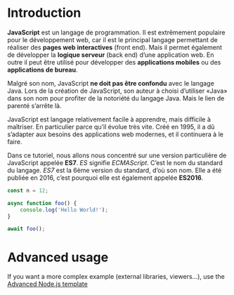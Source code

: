 # Introduction

**JavaScript** est un langage de programmation. Il est extrêmement populaire pour le développement web, car il est le principal langage permettant de réaliser des **pages web interactives** (front end). Mais il permet également de développer la **logique serveur** (back end) d’une application web. En outre il peut être utilisé pour développer des **applications mobiles** ou des **applications de bureau**.

Malgré son nom, JavaScript **ne doit pas être confondu** avec le langage Java. Lors de la création de JavaScript, son auteur à choisi d’utiliser «Java» dans son nom pour profiter de la notoriété du langage Java. Mais le lien de parenté s’arrête là.

JavaScript est langage relativement facile à apprendre, mais difficile à maîtriser. En particulier parce qu’il évolue très vite. Créé en 1995, il a dû s’adapter aux besoins des applications web modernes, et il continuera à le faire.

Dans ce tutoriel, nous allons nous concentré sur une version particulière de JavaScript appelée **ES7**. *ES* signifie *ECMAScript*. C’est le nom du standard du langage. *ES7* est la 6ème version du standard, d’où son nom. Elle a été publiée en 2016, c’est pourquoi elle est également appelée **ES2016**.


```javascript runnable
const n = 12;

async function foo() {
    console.log('Hello World!');
}

await foo();
```

# Advanced usage

If you want a more complex example (external libraries, viewers...), use the [Advanced Node.js template](https://tech.io/select-repo/442)
